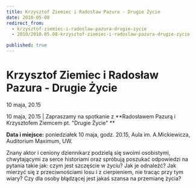 ```yaml
---
title: Krzysztof Ziemiec i Radosław Pazura - Drugie Życie
date: 2010-05-08
redirect_from: 
  - krzysztof-ziemiec-i-radoslaw-pazura-drugie-zycie
  - 2010/2010.05.08-krzysztof-ziemiec-i-radoslaw-pazura-drugie-zycie

published: true
---
```




# Krzysztof Ziemiec i Radosław Pazura - Drugie Życie

<time>10 maja, 20.15</time>

10 maja, 20.15 | 
Zapraszamy na spotkanie z **Radosławem Pazurą i Krzysztofem Ziemcem pt. "Drugie Życie" **

**Data i miejsce:** poniedziałek 10 maja, godz. 20.15, Aula im. A.Mickiewicza, Auditorium Maximum, UW.

Znany aktor i ceniony dziennikarz podzielą się swoimi osobistymi, chwytającymi za serce historiami oraz spróbują poszukać odpowiedzi na pytania takie jak: czym jest szczęście w życiu? Jak je odnaleźć? Jak mierzyć się z przeciwnościami losu i z cierpieniem, nie tracąc przy tym wiary? Czy dla osoby błądzącej jest jakaś szansa na przemianę życia?


<!--CONTENT FROM OLD SERVER (jos before 2013): 10 maja, 20.15 | 
Zapraszamy na spotkanie z **Radosławem Pazurą i Krzysztofem Ziemcem pt. "Drugie Życie" **

**Data i miejsce:** poniedziałek 10 maja, godz. 20.15, Aula im. A.Mickiewicza, Auditorium Maximum, UW.

Znany aktor i ceniony dziennikarz podzielą się swoimi osobistymi, chwytającymi za serce historiami oraz spróbują poszukać odpowiedzi na pytania takie jak: czym jest szczęście w życiu? Jak je odnaleźć? Jak mierzyć się z przeciwnościami losu i z cierpieniem, nie tracąc przy tym wiary? Czy dla osoby błądzącej jest jakaś szansa na przemianę życia?
         
-->

<!--{{json:{"created_date":"2010-05-08 19:23:01","publish_down":"0000-00-00 00:00:00","id":"929"}}}-->